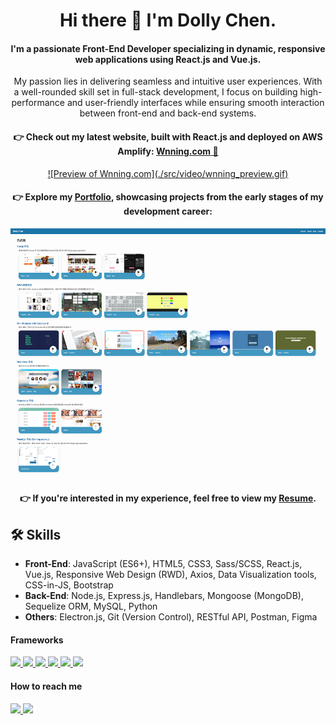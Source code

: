 <h1 align="center"> Hi there 👋 I'm Dolly Chen. </h1>
<h4 align="center"> I'm a passionate Front-End Developer specializing in dynamic, responsive web applications using React.js and Vue.js. </h4>

<p align="center">My passion lies in delivering seamless and intuitive user experiences. With a well-rounded skill set in full-stack development, I focus on building high-performance and user-friendly interfaces while ensuring smooth interaction between front-end and back-end systems.</p>

<h4 align="center">👉 Check out my latest website, built with React.js and deployed on AWS Amplify:
  <a href="https://www.wnning.com">Wnning.com 👀</a>
</h4> 
<p align="center">
  <a href="https://www.wnning.com">
  ![Preview of Wnning.com](./src/video/wnning_preview.gif)
  </a>
</p>

<h4 align="center">👉 Explore my 
  <a href="https://dollychen-cyc.github.io/portfolio/#/home">Portfolio</a>, showcasing projects from the early stages of my development career:
</h4> 
<p align="center">
  <a href="https://dollychen-cyc.github.io/portfolio/#/home">
  <img height="400" src="https://github.com/DollyChen-CYC/portfolio/blob/main/src/assets/images/portfolio_screenshot.png" alt="Portfolio Web Screenshot" />
  </a>
</p>

<h4 align="center">👉 If you're interested in my experience, feel free to view my 
  <a href="https://github.com/DollyChen-CYC/DollyChen-CYC/blob/main/src/doc/Resume_DollyChen(%E9%99%B3%E5%84%80%E7%92%9F).pdf">Resume</a>.
</h4>

<h2> 🛠️ Skills </h2>

- **Front-End**: JavaScript (ES6+), HTML5, CSS3, Sass/SCSS, React.js, Vue.js, Responsive Web Design (RWD), Axios, Data Visualization tools, CSS-in-JS, Bootstrap
- **Back-End**: Node.js, Express.js, Handlebars, Mongoose (MongoDB), Sequelize ORM, MySQL, Python
- **Others**: Electron.js, Git (Version Control), RESTful API, Postman, Figma

<h4> Frameworks </h4>
<a href="https://www.electronjs.org/">
  <img src="https://img.shields.io/badge/Electron-47848F?style=for-the-badge&logo=Electron&logoColor=white">
</a>
<a href="https://vuejs.org/">
  <img src="https://img.shields.io/badge/Vue.js-4FC08D?style=for-the-badge&logo=Vue.js&logoColor=white">
</a>
<a href="https://reactjs.org/">
  <img src="https://img.shields.io/badge/React.js-000000?style=for-the-badge&logo=React&logoColor=#61DAFB">
</a>
<a href="https://expressjs.com/">
  <img src="https://img.shields.io/badge/Express.js-339933?style=for-the-badge&logo=Node.js&logoColor=white">
</a>
<a href="https://getbootstrap.com/">
  <img src="https://img.shields.io/badge/Bootstrap-7952B3?style=for-the-badge&logo=Bootstrap&logoColor=white">
</a>
<a href="https://handlebarsjs.com/">
  <img src="https://img.shields.io/badge/Handlebars.js-000000?style=for-the-badge&logo=Handlebars.js&logoColor=white">
</a>

<h4> How to reach me </h4>
<a href="https://www.linkedin.com/in/dolly-yiching-chen/">
  <img src="https://img.shields.io/badge/LinkedIn-0A66C2?style=for-the-badge&logo=LinkedIn&logoColor=white">
</a>
<a href="mailto:dollychen.yiching@gmail.com">
  <img src="https://img.shields.io/badge/dollychen.yiching@gmail.com-fafafa?style=for-the-badge&logo=Gmail&logoColor=#EA4335">
</a>
